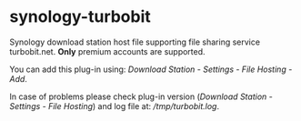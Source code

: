 # synology-turbobit
Synology download station host file supporting file sharing service turbobit.net.
**Only** premium accounts are supported. 

You can add this plug-in using: *Download Station - Settings - File Hosting - Add*.

In case of problems please check plug-in version (*Download Station - Settings - File Hosting*) and log file at: */tmp/turbobit.log*. 
